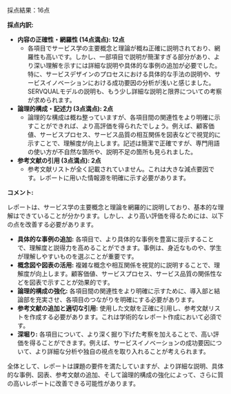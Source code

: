 採点結果：16点

**採点内訳:**

* **内容の正確性・網羅性 (14点満点): 12点**
    * 各項目でサービス学の主要概念と理論が概ね正確に説明されており、網羅性も高いです。しかし、一部項目で説明が簡潔すぎる部分があり、より深い理解を示すには詳細な説明や具体的な事例の追加が必要でした。特に、サービスデザインのプロセスにおける具体的な手法の説明や、サービスイノベーションにおける成功要因の分析が浅いと感じました。SERVQUALモデルの説明も、もう少し詳細な説明と限界についての考察が求められます。
* **論理的構成・記述力 (3点満点): 2点**
    * 論理的な構成は概ね整っていますが、各項目間の関連性をより明確に示すことができれば、より高評価を得られたでしょう。例えば、顧客価値、サービスプロセス、サービス品質の相互関係を図表などで視覚的に示すことで、理解度が向上します。記述は簡潔で正確ですが、専門用語の使い方が不自然な箇所や、説明不足の箇所も見られました。
* **参考文献の引用 (3点満点): 2点**
    * 参考文献リストが全く記載されていません。これは大きな減点要因です。レポートに用いた情報源を明確に示す必要があります。


**コメント:**

レポートは、サービス学の主要概念と理論を網羅的に説明しており、基本的な理解はできていることが分かります。しかし、より高い評価を得るためには、以下の点を改善する必要があります。

* **具体的な事例の追加:** 各項目で、より具体的な事例を豊富に提示することで、理解度と説得力を高めることができます。事例は、身近なものや、学生が理解しやすいものを選ぶことが重要です。
* **概念図や図表の活用:** 複雑な概念や相互関係を視覚的に説明することで、理解度が向上します。顧客価値、サービスプロセス、サービス品質の関係性などを図表で示すことが効果的です。
* **論理的構成の強化:** 各項目間の関連性をより明確に示すために、導入部と結論部を充実させ、各項目のつながりを明確にする必要があります。
* **参考文献の追加と適切な引用:** 使用した文献を正確に引用し、参考文献リストを作成する必要があります。これは学術的なレポート作成において必須です。
* **深堀り:** 各項目について、より深く掘り下げた考察を加えることで、高い評価を得ることができます。例えば、サービスイノベーションの成功要因について、より詳細な分析や独自の視点を取り入れることが考えられます。


全体として、レポートは課題の要件を満たしていますが、より詳細な説明、具体的な事例、図表、参考文献の追加、そして論理的構成の強化によって、さらに質の高いレポートに改善できる可能性があります。


